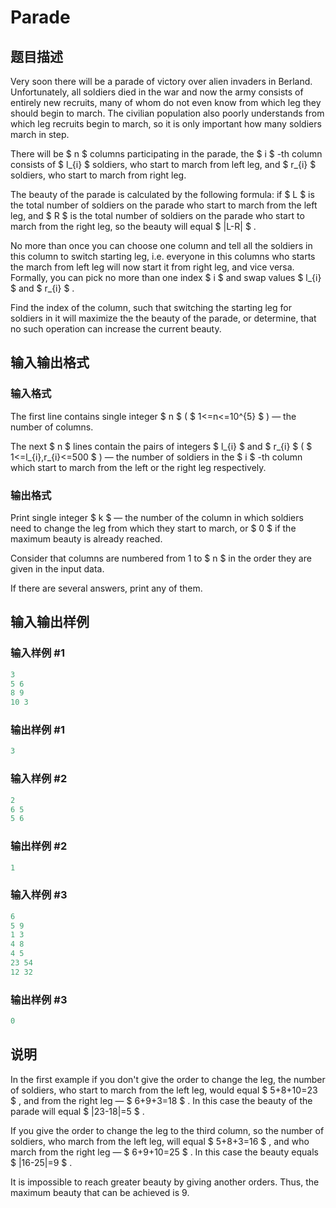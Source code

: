 # Parade

## 题目描述

Very soon there will be a parade of victory over alien invaders in Berland. Unfortunately, all soldiers died in the war and now the army consists of entirely new recruits, many of whom do not even know from which leg they should begin to march. The civilian population also poorly understands from which leg recruits begin to march, so it is only important how many soldiers march in step.

There will be $ n $ columns participating in the parade, the $ i $ -th column consists of $ l_{i} $ soldiers, who start to march from left leg, and $ r_{i} $ soldiers, who start to march from right leg.

The beauty of the parade is calculated by the following formula: if $ L $ is the total number of soldiers on the parade who start to march from the left leg, and $ R $ is the total number of soldiers on the parade who start to march from the right leg, so the beauty will equal $ |L-R| $ .

No more than once you can choose one column and tell all the soldiers in this column to switch starting leg, i.e. everyone in this columns who starts the march from left leg will now start it from right leg, and vice versa. Formally, you can pick no more than one index $ i $ and swap values $ l_{i} $ and $ r_{i} $ .

Find the index of the column, such that switching the starting leg for soldiers in it will maximize the the beauty of the parade, or determine, that no such operation can increase the current beauty.

## 输入输出格式

### 输入格式

The first line contains single integer $ n $ ( $ 1<=n<=10^{5} $ ) — the number of columns.

The next $ n $ lines contain the pairs of integers $ l_{i} $ and $ r_{i} $ ( $ 1<=l_{i},r_{i}<=500 $ ) — the number of soldiers in the $ i $ -th column which start to march from the left or the right leg respectively.

### 输出格式

Print single integer $ k $ — the number of the column in which soldiers need to change the leg from which they start to march, or $ 0 $ if the maximum beauty is already reached.

Consider that columns are numbered from 1 to $ n $ in the order they are given in the input data.

If there are several answers, print any of them.

## 输入输出样例

### 输入样例 #1

```cpp
3
5 6
8 9
10 3

```
### 输出样例 #1

```cpp
3

```
### 输入样例 #2

```cpp
2
6 5
5 6

```
### 输出样例 #2

```cpp
1

```
### 输入样例 #3

```cpp
6
5 9
1 3
4 8
4 5
23 54
12 32

```
### 输出样例 #3

```cpp
0

```
## 说明

In the first example if you don't give the order to change the leg, the number of soldiers, who start to march from the left leg, would equal $ 5+8+10=23 $ , and from the right leg — $ 6+9+3=18 $ . In this case the beauty of the parade will equal $ |23-18|=5 $ .

If you give the order to change the leg to the third column, so the number of soldiers, who march from the left leg, will equal $ 5+8+3=16 $ , and who march from the right leg — $ 6+9+10=25 $ . In this case the beauty equals $ |16-25|=9 $ .

It is impossible to reach greater beauty by giving another orders. Thus, the maximum beauty that can be achieved is 9.

